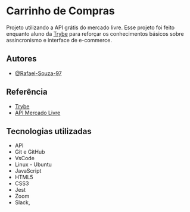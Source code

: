 # Carrinho de Compras

Projeto utilizando a API grátis do mercado livre.
Esse projeto foi feito enquanto aluno da [Trybe](https://www.betrybe.com/) para reforçar 
os conhecimentos básicos sobre assincronismo e interface de e-commerce. 


## Autores

- [@Rafael-Souza-97](https://github.com/Rafael-Souza-97)


## Referência

 - [Trybe](https://www.betrybe.com/)
 - [API Mercado Livre](https://developers.mercadolivre.com.br/pt_br/itens-e-buscas)
 

## Tecnologias utilizadas 

- API
- Git e GitHub
- VsCode
- Linux - Ubuntu
- JavaScript
- HTML5
- CSS3
- Jest
- Zoom
- Slack,
